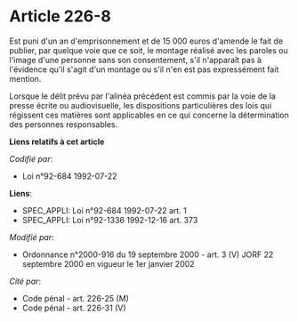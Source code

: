 # Article 226-8

Est puni d'un an d'emprisonnement et de 15 000 euros d'amende le fait de publier, par quelque voie que ce soit, le montage
réalisé avec les paroles ou l'image d'une personne sans son consentement, s'il n'apparaît pas à l'évidence qu'il s'agit d'un
montage ou s'il n'en est pas expressément fait mention.

Lorsque le délit prévu par l'alinéa précédent est commis par la voie de la presse écrite ou audiovisuelle, les dispositions
particulières des lois qui régissent ces matières sont applicables en ce qui concerne la détermination des personnes
responsables.

**Liens relatifs à cet article**

_Codifié par_:

  - Loi n°92-684 1992-07-22

**Liens**:

  - SPEC_APPLI: Loi n°92-684 1992-07-22 art. 1
  - SPEC_APPLI: Loi n°92-1336 1992-12-16 art. 373

_Modifié par_:

  - Ordonnance n°2000-916 du 19 septembre 2000 - art. 3 (V) JORF 22 septembre 2000 en vigueur le 1er janvier 2002

_Cité par_:

  - Code pénal - art. 226-25 (M)
  - Code pénal - art. 226-31 (V)
